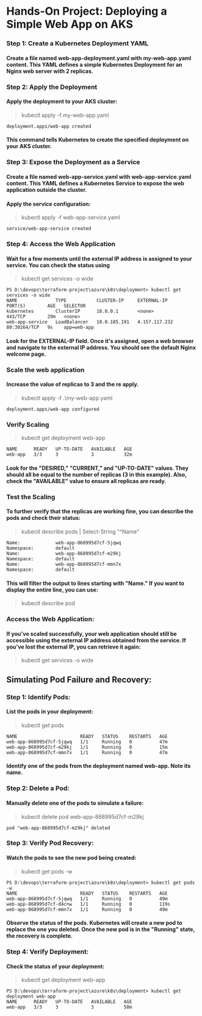 # Hands-On Project: Deploying a Simple Web App on AKS
### Step 1: Create a Kubernetes Deployment YAML
#### Create a file named web-app-deployment.yaml with my-web-app.yaml content. This YAML defines a simple Kubernetes Deployment for an Nginx web server with 2 replicas.
### Step 2: Apply the Deployment
#### Apply the deployment to your AKS cluster:
> kubectl apply -f my-web-app.yaml
```
deployment.apps/web-app created
```
#### This command tells Kubernetes to create the specified deployment on your AKS cluster.
### Step 3: Expose the Deployment as a Service
#### Create a file named web-app-service.yaml with web-app-service.yaml content. This YAML defines a Kubernetes Service to expose the web application outside the cluster.
#### Apply the service configuration:
> kubectl apply -f web-app-service.yaml
```
service/web-app-service created
```
### Step 4: Access the Web Application
#### Wait for a few moments until the external IP address is assigned to your service. You can check the status using
> kubectl get services -o wide
```
PS D:\devops\terraform-project\azure\k8s\deployment> kubectl get services -o wide
NAME              TYPE           CLUSTER-IP     EXTERNAL-IP     PORT(S)        AGE   SELECTOR
kubernetes        ClusterIP      10.0.0.1       <none>          443/TCP        29m   <none>
web-app-service   LoadBalancer   10.0.185.191   4.157.117.232   80:30264/TCP   9s    app=web-app
```
#### Look for the EXTERNAL-IP field. Once it's assigned, open a web browser and navigate to the external IP address. You should see the default Nginx welcome page.
### Scale the web application
#### Increase the value of replicas to 3 and the re apply.
> kubectl apply -f .\my-web-app.yaml
```
deployment.apps/web-app configured
```
### Verify Scaling
> kubectl get deployment web-app
```
NAME      READY   UP-TO-DATE   AVAILABLE   AGE
web-app   3/3     3            3           32m
```
#### Look for the "DESIRED," "CURRENT," and "UP-TO-DATE" values. They should all be equal to the number of replicas (3 in this example). Also, check the "AVAILABLE" value to ensure all replicas are ready.
### Test the Scaling
#### To further verify that the replicas are working fine, you can describe the pods and check their status:
>   kubectl describe pods | Select-String "^Name"
```
Name:             web-app-868995d7cf-5jqwq
Namespace:        default
Name:             web-app-868995d7cf-m29kj
Namespace:        default
Name:             web-app-868995d7cf-mmn7x
Namespace:        default
```
#### This will filter the output to lines starting with "Name." If you want to display the entire line, you can use:
> kubectl describe pod <pod-name>
### Access the Web Application:
#### If you've scaled successfully, your web application should still be accessible using the external IP address obtained from the service. If you've lost the external IP, you can retrieve it again:
> kubectl get services -o wide
## Simulating Pod Failure and Recovery:
### Step 1: Identify Pods:
#### List the pods in your deployment:
> kubectl get pods
```
NAME                       READY   STATUS    RESTARTS   AGE
web-app-868995d7cf-5jqwq   1/1     Running   0          47m
web-app-868995d7cf-m29kj   1/1     Running   0          15m
web-app-868995d7cf-mmn7x   1/1     Running   0          47m
```
#### Identify one of the pods from the deployment named web-app. Note its name.
### Step 2: Delete a Pod:
#### Manually delete one of the pods to simulate a failure:
> kubectl delete pod web-app-868995d7cf-m29kj
```
pod "web-app-868995d7cf-m29kj" deleted
```
### Step 3: Verify Pod Recovery:
#### Watch the pods to see the new pod being created:
> kubectl get pods -w
```
PS D:\devops\terraform-project\azure\k8s\deployment> kubectl get pods -w
NAME                       READY   STATUS    RESTARTS   AGE
web-app-868995d7cf-5jqwq   1/1     Running   0          49m
web-app-868995d7cf-d4cnw   1/1     Running   0          119s
web-app-868995d7cf-mmn7x   1/1     Running   0          49m
```
#### Observe the status of the pods. Kubernetes will create a new pod to replace the one you deleted. Once the new pod is in the "Running" state, the recovery is complete.
### Step 4: Verify Deployment:
#### Check the status of your deployment:
> kubectl get deployment web-app
```
PS D:\devops\terraform-project\azure\k8s\deployment> kubectl get deployment web-app
NAME      READY   UP-TO-DATE   AVAILABLE   AGE
web-app   3/3     3            3           50m
```


